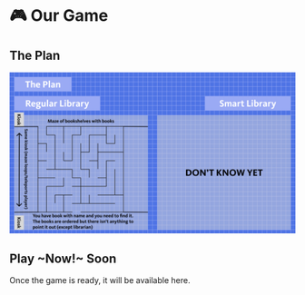 # 🎮 Our Game

## The Plan
<div class="alt-image-layout">
<div>
    <img class="alt-image" src="/img/final/game%20plan.png" alt="game plan">
</div>
</div>

## Play ~Now!~ Soon
Once the game is ready, it will be available here.